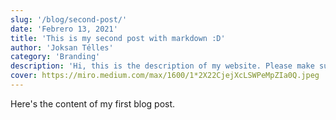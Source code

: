 ```yaml
---
slug: '/blog/second-post/'
date: 'Febrero 13, 2021'
title: 'This is my second post with markdown :D'
author: 'Joksan Télles'
category: 'Branding'
description: 'Hi, this is the description of my website. Please make sure to do whatever you want with this.'
cover: https://miro.medium.com/max/1600/1*2X22CjejXcLSWPeMpZIa0Q.jpeg
---
```


Here's the content of my first blog post.